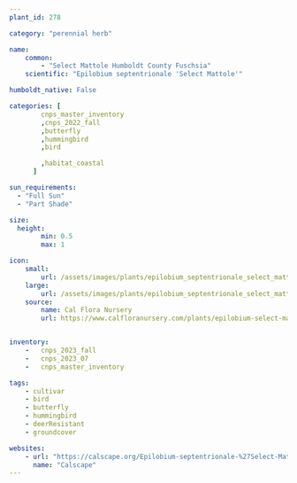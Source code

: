 ```yaml
---
plant_id: 278

category: "perennial herb"

name: 
    common:  
        - "Select Mattole Humboldt County Fuschsia"    
    scientific: "Epilobium septentrionale 'Select Mattole'"  

humboldt_native: False

categories: [
        cnps_master_inventory
        ,cnps_2022_fall
        ,butterfly
        ,hummingbird
        ,bird

        ,habitat_coastal
      ]

sun_requirements:
  - "Full Sun"
  - "Part Shade"

size:
  height: 
        min: 0.5
        max: 1

icon: 
    small: 
        url: /assets/images/plants/epilobium_septentrionale_select_mattole_sm.jpg 
    large: 
        url: /assets/images/plants/epilobium_septentrionale_select_mattole_lg.jpg 
    source: 
        name: Cal Flora Nursery
        url: https://www.calfloranursery.com/plants/epilobium-select-mattole


inventory: 
    -   cnps_2023_fall
    -   cnps_2023_07 
    -   cnps_master_inventory

tags:
    - cultivar
    - bird
    - butterfly
    - hummingbird
    - deerResistant
    - groundcover

websites:
    - url: "https://calscape.org/Epilobium-septentrionale-%27Select-Mattole%27-(Select-Mattole-Humboldt-County-Fuschsia)"
      name: "Calscape"
---
```



